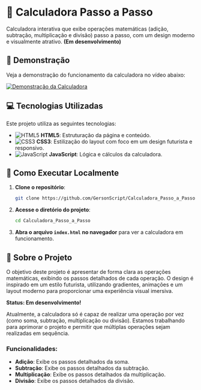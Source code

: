 # 🚀 Calculadora Passo a Passo

Calculadora interativa que exibe operações matemáticas (adição, subtração, multiplicação e divisão) passo a passo, com um design moderno e visualmente atrativo. **(Em desenvolvimento)**

## 🎥 Demonstração

Veja a demonstração do funcionamento da calculadora no vídeo abaixo:

[![Demonstração da Calculadora](https://img.youtube.com/vi/ID_DO_VIDEO/maxresdefault.jpg)](https://github.com/user-attachments/assets/b7daf779-a786-4554-a18c-3fef27226373)

## 💻 Tecnologias Utilizadas

Este projeto utiliza as seguintes tecnologias:

- ![HTML5](https://img.icons8.com/color/48/000000/html-5.png) **HTML5**: Estruturação da página e conteúdo.
- ![CSS3](https://img.icons8.com/color/48/000000/css3.png) **CSS3**: Estilização do layout com foco em um design futurista e responsivo.
- ![JavaScript](https://img.icons8.com/color/48/000000/javascript.png) **JavaScript**: Lógica e cálculos da calculadora.

## 🔧 Como Executar Localmente

1. **Clone o repositório**:
    ```bash
    git clone https://github.com/GersonScript/Calculadora_Passo_a_Passo.git
    ```

2. **Acesse o diretório do projeto**:
    ```bash
    cd Calculadora_Passo_a_Passo
    ```

3. **Abra o arquivo `index.html` no navegador** para ver a calculadora em funcionamento.

## 📜 Sobre o Projeto

O objetivo deste projeto é apresentar de forma clara as operações matemáticas, exibindo os passos detalhados de cada operação. O design é inspirado em um estilo futurista, utilizando gradientes, animações e um layout moderno para proporcionar uma experiência visual imersiva.

**Status: Em desenvolvimento!**

Atualmente, a calculadora só é capaz de realizar uma operação por vez (como soma, subtração, multiplicação ou divisão). Estamos trabalhando para aprimorar o projeto e permitir que múltiplas operações sejam realizadas em sequência.

### Funcionalidades:

- **Adição**: Exibe os passos detalhados da soma.
- **Subtração**: Exibe os passos detalhados da subtração.
- **Multiplicação**: Exibe os passos detalhados da multiplicação.
- **Divisão**: Exibe os passos detalhados da divisão.
